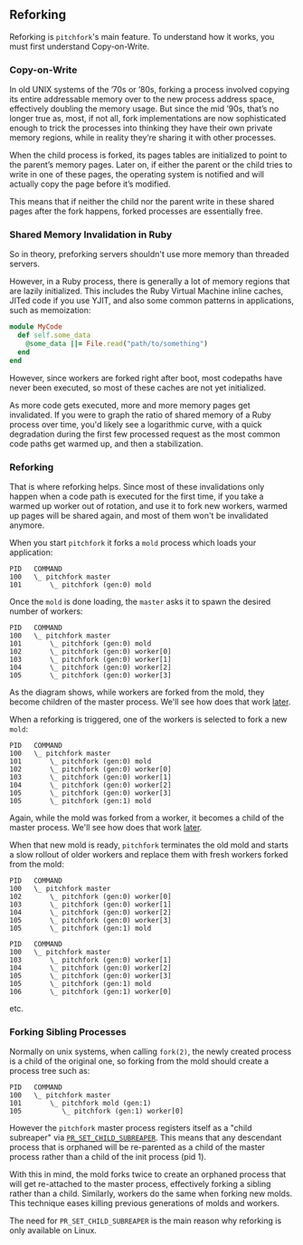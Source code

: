 ## Reforking

Reforking is `pitchfork`'s main feature. To understand how it works, you must first understand Copy-on-Write.

### Copy-on-Write

In old UNIX systems of the ’70s or ’80s, forking a process involved copying its entire addressable memory over
to the new process address space, effectively doubling the memory usage. But since the mid ’90s, that’s no longer
true as, most, if not all, fork implementations are now sophisticated enough to trick the processes into thinking
they have their own private memory regions, while in reality they’re sharing it with other processes.

When the child process is forked, its pages tables are initialized to point to the parent’s memory pages. Later on,
if either the parent or the child tries to write in one of these pages, the operating system is notified and will
actually copy the page before it’s modified.

This means that if neither the child nor the parent write in these shared pages after the fork happens,
forked processes are essentially free.

### Shared Memory Invalidation in Ruby

So in theory, preforking servers shouldn't use more memory than threaded servers.

However, in a Ruby process, there is generally a lot of memory regions that are lazily initialized.
This includes the Ruby Virtual Machine inline caches, JITed code if you use YJIT, and also
some common patterns in applications, such as memoization:

```ruby
module MyCode
  def self.some_data
    @some_data ||= File.read("path/to/something")
  end
end
```

However, since workers are forked right after boot, most codepaths have never been executed,
so most of these caches are not yet initialized.

As more code gets executed, more and more memory pages get invalidated. If you were to graph the ratio
of shared memory of a Ruby process over time, you'd likely see a logarithmic curve, with a quick degradation
during the first few processed request as the most common code paths get warmed up, and then a stabilization.

### Reforking

That is where reforking helps. Since most of these invalidations only happen when a code path is executed for the
first time, if you take a warmed up worker out of rotation, and use it to fork new workers, warmed up pages will
be shared again, and most of them won't be invalidated anymore.


When you start `pitchfork` it forks a `mold` process which loads your application:

```
PID   COMMAND
100   \_ pitchfork master
101       \_ pitchfork (gen:0) mold
```

Once the `mold` is done loading, the `master` asks it to spawn the desired number of workers:

```
PID   COMMAND
100   \_ pitchfork master
101       \_ pitchfork (gen:0) mold
102       \_ pitchfork (gen:0) worker[0]
103       \_ pitchfork (gen:0) worker[1]
104       \_ pitchfork (gen:0) worker[2]
105       \_ pitchfork (gen:0) worker[3]
```

As the diagram shows, while workers are forked from the mold, they become children of the master process.
We'll see how does that work [later](#forking-sibling-processes).

When a reforking is triggered, one of the workers is selected to fork a new `mold`:

```
PID   COMMAND
100   \_ pitchfork master
101       \_ pitchfork (gen:0) mold
102       \_ pitchfork (gen:0) worker[0]
103       \_ pitchfork (gen:0) worker[1]
104       \_ pitchfork (gen:0) worker[2]
105       \_ pitchfork (gen:0) worker[3]
105       \_ pitchfork (gen:1) mold
```

Again, while the mold was forked from a worker, it becomes a child of the master process.
We'll see how does that work [later](#forking-sibling-processes).

When that new mold is ready, `pitchfork` terminates the old mold and starts a slow rollout of older workers and replace them with fresh workers
forked from the mold:

```
PID   COMMAND
100   \_ pitchfork master
102       \_ pitchfork (gen:0) worker[0]
103       \_ pitchfork (gen:0) worker[1]
104       \_ pitchfork (gen:0) worker[2]
105       \_ pitchfork (gen:0) worker[3]
105       \_ pitchfork (gen:1) mold
```

```
PID   COMMAND
100   \_ pitchfork master
103       \_ pitchfork (gen:0) worker[1]
104       \_ pitchfork (gen:0) worker[2]
105       \_ pitchfork (gen:0) worker[3]
105       \_ pitchfork (gen:1) mold
106       \_ pitchfork (gen:1) worker[0]
```

etc.

### Forking Sibling Processes

Normally on unix systems, when calling `fork(2)`, the newly created process is a child of the original one, so forking from the mold should create
a process tree such as:

```
PID   COMMAND
100   \_ pitchfork master
101       \_ pitchfork mold (gen:1)
105          \_ pitchfork (gen:1) worker[0]
```

However the `pitchfork` master process registers itself as a "child subreaper" via [`PR_SET_CHILD_SUBREAPER`](https://man7.org/linux/man-pages/man2/prctl.2.html).
This means that any descendant process that is orphaned will be re-parented as a child of the master process rather than a child of the init process (pid 1).

With this in mind, the mold forks twice to create an orphaned process that will get re-attached to the master process,
effectively forking a sibling rather than a child. Similarly, workers do the same when forking new molds.
This technique eases killing previous generations of molds and workers.

The need for `PR_SET_CHILD_SUBREAPER` is the main reason why reforking is only available on Linux.
